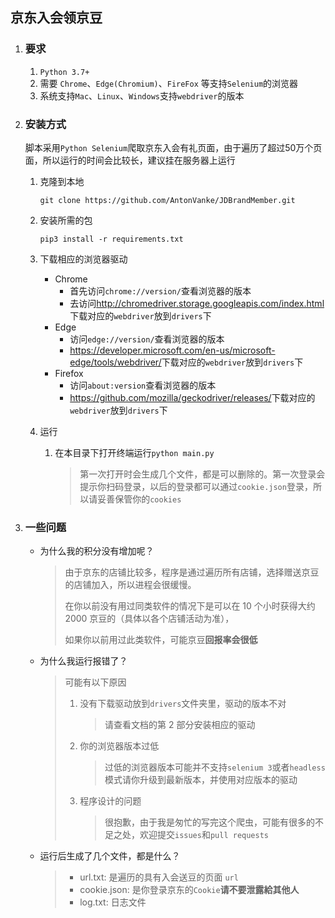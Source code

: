 ## 京东入会领京豆

1. ### 要求

   1. `Python 3.7+`
   2. 需要 `Chrome`、`Edge(Chromium)`、`FireFox` 等支持`Selenium`的浏览器
   3. 系统支持`Mac`、`Linux`、`Windows`支持`webdriver`的版本

2. ### 安装方式

   脚本采用`Python Selenium`爬取京东入会有礼页面，由于遍历了超过50万个页面，所以运行的时间会比较长，建议挂在服务器上运行

   1. 克隆到本地
      ```shell
      git clone https://github.com/AntonVanke/JDBrandMember.git
      ```

   2. 安装所需的包

      ```shell
      pip3 install -r requirements.txt
      ```

   3. 下载相应的浏览器驱动

      - Chrome
        - 首先访问`chrome://version/`查看浏览器的版本
        - 去访问<http://chromedriver.storage.googleapis.com/index.html>下载对应的`webdriver`放到`drivers`下
      - Edge
        - 访问`edge://version/`查看浏览器的版本
        - <https://developer.microsoft.com/en-us/microsoft-edge/tools/webdriver/>下载对应的`webdriver`放到`drivers`下
      - Firefox
        - 访问`about:version`查看浏览器的版本
        - <https://github.com/mozilla/geckodriver/releases/>下载对应的`webdriver`放到`drivers`下

   4. 运行

       1. 在本目录下打开终端运行`python main.py`

           >   第一次打开时会生成几个文件，都是可以删除的。第一次登录会提示你扫码登录，以后的登录都可以通过`cookie.json`登录，所以请妥善保管你的`cookies`

3. ### 一些问题

    -   为什么我的积分没有增加呢？

        >   由于京东的店铺比较多，程序是通过遍历所有店铺，选择赠送京豆的店铺加入，所以进程会很缓慢。
        >
        >   在你以前没有用过同类软件的情况下是可以在 10 个小时获得大约 2000 京豆的（具体以各个店铺活动为准），
        >
        >   如果你以前用过此类软件，可能京豆**回报率会很低**

    -   为什么我运行报错了？

        >   可能有以下原因
        >
        >   1.  没有下载驱动放到`drivers`文件夹里，驱动的版本不对
        >
        >       >   请查看文档的第 2 部分安装相应的驱动
        >
        >   2.  你的浏览器版本过低
        >
        >       >   过低的浏览器版本可能并不支持`selenium 3`或者`headless`模式请你升级到最新版本，并使用对应版本的驱动
        >
        >   3.  程序设计的问题
        >
        >       >   很抱歉，由于我是匆忙的写完这个爬虫，可能有很多的不足之处，欢迎提交`issues`和`pull requests`

    -   运行后生成了几个文件，都是什么？

        >   -   url.txt: 是遍历的具有入会送豆的页面 `url`
        >   -   cookie.json: 是你登录京东的`Cookie`**请不要泄露給其他人**
        >   -   log.txt: 日志文件


